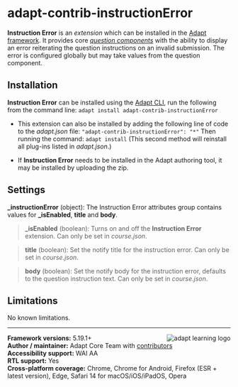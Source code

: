 # adapt-contrib-instructionError

**Instruction Error** is an *extension* which can be installed in the [Adapt framework](https://github.com/adaptlearning/adapt_framework).
It provides core [*question components*](https://github.com/adaptlearning/adapt_framework/wiki/Core-Plug-ins-in-the-Adapt-Learning-Framework#question-components) with the ability to display an error reiterating the question instructions on an invalid submission. The error is configured globally but may take values from the question component.

## Installation

**Instruction Error** can be installed using the [Adapt CLI](https://github.com/adaptlearning/adapt-cli), run the following from the command line:
`adapt install adapt-contrib-instructionError`

* This extension can also be installed by adding the following line of code to the *adapt.json* file:
    `"adapt-contrib-instructionError": "*"`
    Then running the command:
    `adapt install`
    (This second method will reinstall all plug-ins listed in *adapt.json*.)

* If **Instruction Error** needs to be installed in the Adapt authoring tool, it may be installed by uploading the zip.

## Settings

**\_instructionError** (object): The Instruction Error attributes group contains values for **\_isEnabled**, **title** and **body**.

>**\_isEnabled** (boolean):  Turns on and off the **Instruction Error** extension. Can only be set in *course.json*.

>**title** (boolean):  Set the notify title for the instruction error. Can only be set in *course.json*.

>**body** (boolean):  Set the notify body for the instruction error, defaults to the question instruction text. Can only be set in *course.json*.

## Limitations

No known limitations.

----------------------------
**Framework versions:**  5.19.1+<a href="https://community.adaptlearning.org/" target="_blank"><img src="https://github.com/adaptlearning/documentation/blob/master/04_wiki_assets/plug-ins/images/adapt-logo-mrgn-lft.jpg" alt="adapt learning logo" align="right"></a><br>
**Author / maintainer:** Adapt Core Team with [contributors](https://github.com/adaptlearning/adapt-contrib-tutor/graphs/contributors)<br>
**Accessibility support:** WAI AA<br>
**RTL support:** Yes<br>
**Cross-platform coverage:** Chrome, Chrome for Android, Firefox (ESR + latest version), Edge, Safari 14 for macOS/iOS/iPadOS, Opera<br>
